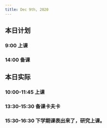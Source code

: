 ```yaml
---
title: Dec 9th, 2020
---
```


## 本日计划
### 9:00 上课
### 14:00 备课
## 本日实际
### 10:00-11:45 上课
### 13:30-15:30 备课卡夫卡
### 15:30-16:30 下学期课表出来了，研究上课。
### 
